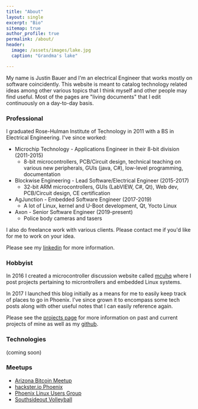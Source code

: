 ```yaml
---
title: "About"
layout: single
excerpt: "Bio"
sitemap: true
author_profile: true
permalink: /about/
header:
  image: /assets/images/lake.jpg
  caption: "Grandma's lake"

---
```


My name is Justin Bauer and I'm an electrical Engineer that works mostly on software coincidently. This website is meant to catalog technology related ideas among other various topics that I think myself and other people may find useful. Most of the pages are "living documents" that I edit continuously on a day-to-day basis.

### Professional

I graduated Rose-Hulman Institute of Technology in 2011 with a BS in Electrical Engineering. I've since worked:

 * Microchip Technology - Applications Engineer in their 8-bit division (2011-2015)
	- 8-bit microcontrollers, PCB/Circuit design, technical teaching on various new peripherals, GUIs (java, C#), low-level programming, documentation
 * Blockwise Engineering - Lead Software/Electrical Engineer (2015-2017)
    - 32-bit ARM microcontrollers, GUIs (LabVIEW, C#, Qt), Web dev, PCB/Circuit design, CE certification  
 * AgJunction - Embedded Software Engineer (2017-2019)
    - A lot of Linux, kernel and U-Boot development, Qt, Yocto Linux
 * Axon - Senior Software Engineer (2019-present)
    - Police body cameras and tasers
  
I also do freelance work with various clients. Please contact me if you'd like for me to work on your idea.

Please see my [linkedin](https://www.linkedin.com/in/justin-bauer-a7a9ba116) for more information. 

### Hobbyist

In 2016 I created a microcontroller discussion website called [mcuhq](http://mcuhq.com) where I post projects pertaining to microntrollers and embedded Linux systems. 

In 2017 I launched this blog initially as a means for me to easily keep track of places to go in Phoenix. I've since grown it to encompass some tech posts along with other useful notes that I can easily reference again. 

Please see the [projects page](https://bauerjj.github.io/projects/) for more information on past and current projects of mine as well as my [github](https://github.com/bauerjj). 

### Technologies

(coming soon)

### Meetups

 - [Arizona Bitcoin Meetup](https://www.meetup.com/Arizona-Bitcoin-Meetup/)
 - [hackster.io Phoenix](https://www.meetup.com/hacksterlivephx/)
 - [Phoenix Linux Users Group](https://www.meetup.com/Phoenix-Linux-Users-Group/)
 - [Southsideout Volleyball](https://www.meetup.com/southsideout/)
